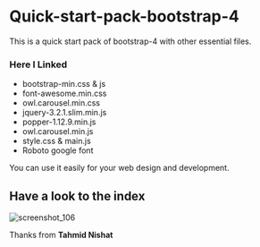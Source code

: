 # Quick-start-pack-bootstrap-4
This is a quick start pack of bootstrap-4 with other essential files.

### Here I Linked
- bootstrap-min.css & js
- font-awesome.min.css
- owl.carousel.min.css
- jquery-3.2.1.slim.min.js
- popper-1.12.9.min.js
- owl.carousel.min.js
- style.css & main.js
- Roboto google font

You can use it easily for your web design and development.

## Have a look to the index
![screenshot_106](https://user-images.githubusercontent.com/43580743/52961642-9c938c00-33c5-11e9-821c-195fbf8dfb28.png)

Thanks from **Tahmid Nishat**
